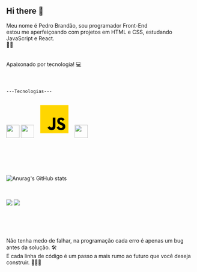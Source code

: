 ## Hi there 👋

Meu nome é Pedro Brandão, sou programador Front-End<br>  estou me aperfeiçoando
com projetos em HTML e CSS, estudando JavaScript e React.
<br> 📘📕
<br>
<br>  
Apaixonado por tecnologia! :computer:
<br>
<br>
<br>
<br>
<code>---Tecnologias---</code>
<br>
<br>
<img width=35px src="https://github.com/PedroBrandaoSilva/imagens-github/raw/main/html-5.png">
<img width=35px src="https://github.com/PedroBrandaoSilva/imagens-github/raw/main/css-3.png">
<svg xmlns="http://www.w3.org/2000/svg" x="0px" y="0px" width="100" height="100" viewBox="0 0 48 48">
<path fill="#ffd600" d="M6,42V6h36v36H6z"></path><path fill="#000001" d="M29.538 32.947c.692 1.124 1.444 2.201 3.037 2.201 1.338 0 2.04-.665 2.04-1.585 0-1.101-.726-1.492-2.198-2.133l-.807-.344c-2.329-.988-3.878-2.226-3.878-4.841 0-2.41 1.845-4.244 4.728-4.244 2.053 0 3.528.711 4.592 2.573l-2.514 1.607c-.553-.988-1.151-1.377-2.078-1.377-.946 0-1.545.597-1.545 1.377 0 .964.6 1.354 1.985 1.951l.807.344C36.452 29.645 38 30.839 38 33.523 38 36.415 35.716 38 32.65 38c-2.999 0-4.702-1.505-5.65-3.368L29.538 32.947zM17.952 33.029c.506.906 1.275 1.603 2.381 1.603 1.058 0 1.667-.418 1.667-2.043V22h3.333v11.101c0 3.367-1.953 4.899-4.805 4.899-2.577 0-4.437-1.746-5.195-3.368L17.952 33.029z"></path>
</svg>
<img width=35px src="https://github.com/PedroBrandaoSilva/imagens-github/raw/main/React-icon.png">
 
<br>
<br>

<br>
<br>

![Anurag's GitHub stats](https://github-readme-stats.vercel.app/api?username=PedroBrandaoSilva&show_icons=true&bg_color=00000000)

<br>
<br>
<a href="https://www.instagram.com/pedro_brandao_the/"><img src=https://img.shields.io/badge/Instagram-E4405F?style=for-the-badge&logo=instagram&logoColor=white></a>
<a href="mailto:redpig825@gmail.com"><img src=https://img.shields.io/badge/Gmail-D14836?style=for-the-badge&logo=gmail&logoColor=white></a>

<br>
<br>
<br>
<br>
<br>


Não tenha medo de falhar, na programação cada erro é apenas um bug antes da solução. 🛠️<br>
E cada linha de código é um passo a mais rumo ao futuro que você deseja construir. 👨‍💻🚀

<br>
<br>
<br>
<br>






